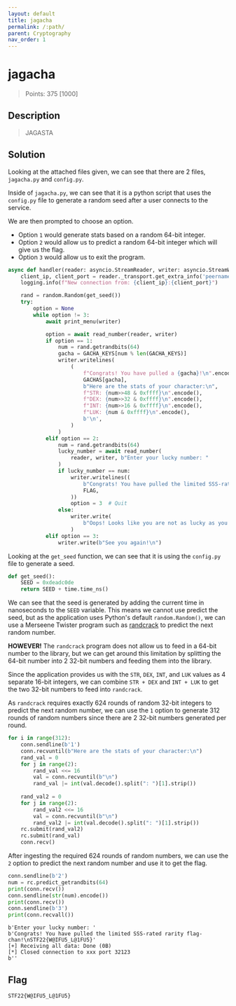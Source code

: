 ```yaml
---
layout: default
title: jagacha
permalink: /:path/
parent: Cryptography
nav_order: 1
---
```

# jagacha

> Points: 375 [1000]

## Description

> JAGASTA

## Solution
Looking at the attached files given, we can see that there are 2 files, `jagacha.py` and `config.py`.

Inside of `jagacha.py`, we can see that it is a python script that uses the `config.py` file to generate a random seed after a user connects to the service.

We are then prompted to choose an option. 
- Option `1` would generate stats based on a random 64-bit integer.
- Option `2` would allow us to predict a random 64-bit integer which will give us the flag.
- Option `3` would allow us to exit the program.

```python
async def handler(reader: asyncio.StreamReader, writer: asyncio.StreamWriter):
    client_ip, client_port = reader._transport.get_extra_info('peername')
    logging.info(f"New connection from: {client_ip}:{client_port}")

    rand = random.Random(get_seed())
    try:
        option = None
        while option != 3:
            await print_menu(writer)

            option = await read_number(reader, writer)
            if option == 1:
                num = rand.getrandbits(64)
                gacha = GACHA_KEYS[num % len(GACHA_KEYS)]
                writer.writelines(
                    (
                        f"Congrats! You have pulled a {gacha}!\n".encode(),
                        GACHAS[gacha],
                        b"Here are the stats of your character:\n",
                        f"STR: {num>>48 & 0xffff}\n".encode(),
                        f"DEX: {num>>32 & 0xffff}\n".encode(),
                        f"INT: {num>>16 & 0xffff}\n".encode(),
                        f"LUK: {num & 0xffff}\n".encode(),
                        b'\n',
                    )
                )
            elif option == 2:
                num = rand.getrandbits(64)
                lucky_number = await read_number(
                    reader, writer, b"Enter your lucky number: "
                )
                if lucky_number == num:
                    writer.writelines((
                        b"Congrats! You have pulled the limited SSS-rated rarity flag-chan!\n",
                        FLAG,
                    ))
                    option = 3  # Quit
                else:
                    writer.write(
                        b"Oops! Looks like you are not as lucky as you thought! Try again!\n\n"
                    )
            elif option == 3:
                writer.write(b"See you again!\n")
```

Looking at the `get_seed` function, we can see that it is using the `config.py` file to generate a seed.

```python
def get_seed():
    SEED = 0xdeadc0de
    return SEED + time.time_ns()
```

We can see that the seed is generated by adding the current time in nanoseconds to the `SEED` variable. This means we cannot use predict the seed, but as the application uses Python's default `random.Random()`, we can use a Merseene Twister program such as [randcrack](https://github.com/tna0y/Python-random-module-cracker) to predict the next random number.

**HOWEVER!** The `randcrack` program does not allow us to feed in a 64-bit number to the library, but we can get around this limitation by splitting the 64-bit number into 2 32-bit numbers and feeding them into the library.

Since the application provides us with the `STR`, `DEX`, `INT`, and `LUK` values as 4 separate 16-bit integers, we can combine `STR + DEX` and `INT + LUK` to get the two 32-bit numbers to feed into `randcrack`.

As `randcrack` requires exactly 624 rounds of random 32-bit integers to predict the next random number, we can use the `1` option to generate 312 rounds of random numbers since there are 2 32-bit numbers generated per round.

```python
for i in range(312):
    conn.sendline(b'1')
    conn.recvuntil(b"Here are the stats of your character:\n")
    rand_val = 0
    for j in range(2):
        rand_val <<= 16
        val = conn.recvuntil(b"\n")
        rand_val |= int(val.decode().split(": ")[1].strip())
    
    rand_val2 = 0
    for j in range(2):
        rand_val2 <<= 16
        val = conn.recvuntil(b"\n")
        rand_val2 |= int(val.decode().split(": ")[1].strip())
    rc.submit(rand_val2)
    rc.submit(rand_val)
    conn.recv()
```

After ingesting the required 624 rounds of random numbers, we can use the `2` option to predict the next random number and use it to get the flag.

```python
conn.sendline(b'2')
num = rc.predict_getrandbits(64)
print(conn.recv())
conn.sendline(str(num).encode())
print(conn.recv())
conn.sendline(b'3')
print(conn.recvall())
```

```
b'Enter your lucky number: '
b'Congrats! You have pulled the limited SSS-rated rarity flag-chan!\nSTF22{W@IFU5_L@1FU5}'
[+] Receiving all data: Done (0B)
[*] Closed connection to xxx port 32123
b''
```

## Flag
`STF22{W@IFU5_L@1FU5}`